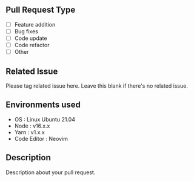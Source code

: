 ## Pull Request Type

- [ ] Feature addition
- [ ] Bug fixes
- [ ] Code update
- [ ] Code refactor
- [ ] Other

## Related Issue

Please tag related issue here. Leave this blank if there's no related issue.

## Environments used

- OS : Linux Ubuntu 21.04
- Node : v16.x.x
- Yarn : v1.x.x
- Code Editor : Neovim

## Description

Description about your pull request.
